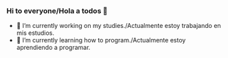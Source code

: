 ### Hi to everyone/Hola a todos 👋
- 🔭 I’m currently working on my studies./Actualmente estoy trabajando en mis estudios.
- 🌱 I’m currently learning how to program./Actualmente estoy aprendiendo a programar.
